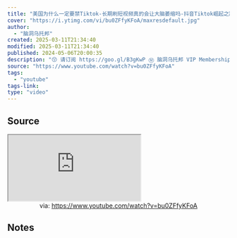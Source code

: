 ```yaml
---
title: "美国为什么一定要禁Tiktok-长期刷短视频真的会让大脑萎缩吗-抖音Tiktok崛起之路上不为人知的秘密-She's-Xiaowu-小乌"
cover: "https://i.ytimg.com/vi/bu0ZFfyKFoA/maxresdefault.jpg"
author:
  - "脑洞乌托邦"
created: 2025-03-11T21:34:40
modified: 2025-03-11T21:34:40
published: 2024-05-06T20:00:35
description: "😚 请订阅 https://goo.gl/B3gKwP Ⓜ️ 脑洞乌托邦 VIP Membership https://www.youtube.com/channel/UC2tQpW0dPiyWPebwBSksJ_g/join♾️ 国内观众会员购买渠道 https://afdian.net/@ndwtb==================================🔔 Credit"
source: "https://www.youtube.com/watch?v=bu0ZFfyKFoA"
tags:
  - "youtube"
tags-link:
type: "video"
---
```

## Source

<iframe src="https://www.youtube.com/embed/bu0ZFfyKFoA" allow="accelerometer; autoplay; clipboard-write; encrypted-media; gyroscope; picture-in-picture; web-share" referrerpolicy="strict-origin-when-cross-origin" allowfullscreen></iframe>
<center>via: <a href='https://www.youtube.com/watch?v=bu0ZFfyKFoA' target='_blank' class='external-link'>https://www.youtube.com/watch?v=bu0ZFfyKFoA</a></center>

## Notes

